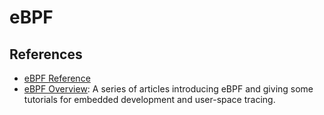 eBPF
====


References
----------

 - [eBPF Reference](http://www.brendangregg.com/ebpf.html)
 - [eBPF Overview][collabora]:
   A series of articles introducing eBPF and giving some tutorials for embedded
   development and user-space tracing.


[collabora]:	https://www.collabora.com/news-and-blog/blog/2019/04/05/an-ebpf-overview-part-1-introduction/
